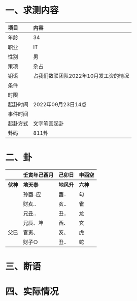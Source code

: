 # 一、求测内容
|项目|内容|
|:-|:-|
|年龄|34|
|职业|IT|
|性别|男|
|策项|杂占|
|钥语|占我们数联团队2022年10月发工资的情况|
|条件||
|时限||
|起卦时间|2022年09月23日14点|
|事件时间||
|起卦方式|文字笔画起卦|
|卦码|811卦|

# 二、卦
||壬寅年己酉月|己卯日|申酉空|
|:-|:-|:-|:-|
|**伏神**|**地天泰**|**地风升**|**六神**|
||孙酉..应|酉..|勾|
||财亥..|亥..|雀|
||兄丑..|丑..|龙|
||兄辰、坤|酉、|玄|
|父巳|官寅、|亥、|虎|
||财子○|丑..|蛇|


# 三、断语

# 四、实际情况